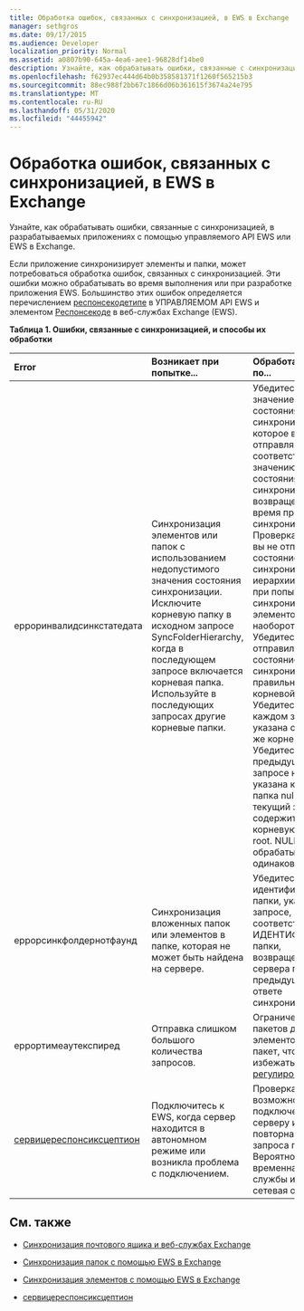 ```yaml
---
title: Обработка ошибок, связанных с синхронизацией, в EWS в Exchange
manager: sethgros
ms.date: 09/17/2015
ms.audience: Developer
localization_priority: Normal
ms.assetid: a0807b90-645a-4ea6-aee1-96828df14be0
description: Узнайте, как обрабатывать ошибки, связанные с синхронизацией, в разрабатываемых приложениях с помощью управляемого API EWS или EWS в Exchange.
ms.openlocfilehash: f62937ec444d64b0b358581371f1260f565215b3
ms.sourcegitcommit: 88ec988f2bb67c1866d06b361615f3674a24e795
ms.translationtype: MT
ms.contentlocale: ru-RU
ms.lasthandoff: 05/31/2020
ms.locfileid: "44455942"
---
```

# <a name="handling-synchronization-related-errors-in-ews-in-exchange"></a>Обработка ошибок, связанных с синхронизацией, в EWS в Exchange

Узнайте, как обрабатывать ошибки, связанные с синхронизацией, в разрабатываемых приложениях с помощью управляемого API EWS или EWS в Exchange.
  
Если приложение синхронизирует элементы и папки, может потребоваться обработка ошибок, связанных с синхронизацией. Эти ошибки можно обрабатывать во время выполнения или при разработке приложения EWS. Большинство этих ошибок определяется перечислением [респонсекодетипе](https://msdn.microsoft.com/library/exchangewebservices.responsecodetype%28v=exchg.80%29.aspx) в УПРАВЛЯЕМОМ API EWS и элементом [Респонсекоде](https://msdn.microsoft.com/library/aa580757%28v=exchg.150%29.aspx) в веб-службах Exchange (EWS). 
  
**Таблица 1. Ошибки, связанные с синхронизацией, и способы их обработки**

|**Error**|**Возникает при попытке...**|**Обработать его по...**|
|:-----|:-----|:-----|
|ерроринвалидсинкстатедата  <br/> | Синхронизация элементов или папок с использованием недопустимого значения состояния синхронизации.  <br/>  Исключите корневую папку в исходном запросе SyncFolderHierarchy, когда в последующем запросе включается корневая папка.  <br/>  Используйте в последующих запросах другие корневые папки.  <br/> | Убедитесь, что значение состояния синхронизации, которое вы отправляете, соответствует значению состояния синхронизации, возвращенному во время предыдущей синхронизации.  <br/>  Проверка того, что вы не отправляете состояние синхронизации для иерархии папок при попытке синхронизации элементов и наоборот.  <br/>  Убедитесь, что вы отправили состояние синхронизации для правильной корневой папки.  <br/>  Убедитесь, что в каждом запросе указана одна и та же корневая папка.  <br/>  Убедитесь, что в предыдущем запросе не была указана корневая папка null, а текущий запрос содержит корневую папку root. NULL и root не обрабатываются одинаково.  <br/> |
|еррорсинкфолдернотфаунд  <br/> |Синхронизация вложенных папок или элементов в папке, которая не может быть найдена на сервере.  <br/> |Убедитесь, что идентификатор папки, указанный в запросе, соответствует ИДЕНТИФИКАТОРу папки, возвращенному с сервера при предыдущем ответе синхронизации.  <br/> |
|еррортимеаутекспиред  <br/> |Отправка слишком большого количества запросов.  <br/> |Ограничение пакетов до 10 элементов на пакет, чтобы избежать [регулирования](ews-throttling-in-exchange.md).  <br/> |
|[сервицереспонсиксцептион](https://msdn.microsoft.com/library/microsoft.exchange.webservices.data.serviceresponseexception%28v=exchg.80%29.aspx) <br/> |Подключитесь к EWS, когда сервер находится в автономном режиме или возникла проблема с подключением.  <br/> |Проверка возможности подключения к серверу и повторная попытка запроса позже. Вероятно, это временная ошибка службы или сетевая ошибка.  <br/> |
   
## <a name="see-also"></a>См. также


- [Синхронизация почтового ящика и веб-службах Exchange](mailbox-synchronization-and-ews-in-exchange.md)
    
- [Синхронизация папок с помощью EWS в Exchange](how-to-synchronize-folders-by-using-ews-in-exchange.md)
    
- [Синхронизация элементов с помощью EWS в Exchange](how-to-synchronize-items-by-using-ews-in-exchange.md)
    
- [сервицереспонсиксцептион](https://msdn.microsoft.com/library/microsoft.exchange.webservices.data.serviceresponseexception%28v=exchg.80%29.aspx)
    

